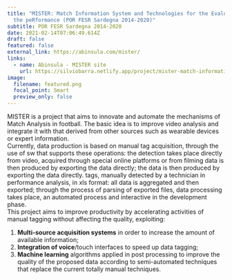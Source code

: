 ```yaml
---
title: "MISTER: Match Information System and Technologies for the Evaluation of
  the peRformance (POR FESR Sardegna 2014-2020)"
subtitle: POR FESR Sardegna 2014-2020
date: 2021-02-14T07:06:49.614Z
draft: false
featured: false
external_link: https://abinsula.com/mister/
links: 
  - name: Abinsula - MISTER site
    url: https://silviobarra.netlify.app/project/mister-match-information-system-and-technologies-for-the-evaluation-of-the-performance-por-fesr-sardegna-2014-2020/#index.md
image:
  filename: featured.png
  focal_point: Smart
  preview_only: false
---
```

MISTER is a project that aims to innovate and automate the mechanisms of Match Analysis in football. The basic idea is to improve video analysis and integrate it with that derived from other sources such as wearable devices or expert information.\
Currently, data production is based on manual tag acquisition, through the use of sw that supports these operations: the detection takes place directly from video, acquired through special online platforms or from filming data is then produced by exporting the data directly; the data is then produced by exporting the data directly. tags, manually detected by a technician in performance analysis, in xls format: all data is aggregated and then exported; through the process of parsing of exported files, data processing takes place, an automated process and interactive in the development phase.\
This project aims to improve productivity by accelerating activities of manual tagging without affecting the quality, exploiting:

1. **Multi-source acquisition systems** in order to increase the amount of available information;
2. **Integration of voice**/touch interfaces to speed up data tagging;
3. **Machine learning** algorithms applied in post processing to improve the quality of the proposed data according to semi-automated techniques that replace the current totally manual techniques.

